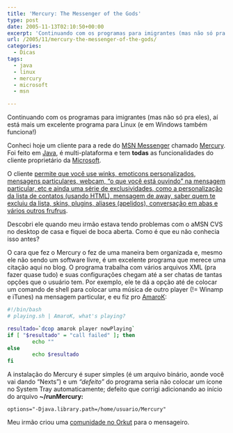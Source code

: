 ```yaml
---
title: 'Mercury: The Messenger of the Gods'
type: post
date: 2005-11-13T02:10:50+00:00
excerpt: 'Continuando com os programas para imigrantes (mas não só pra eles), aí está mais um excelente programa para Linux (e em Windows também funciona!): Mercury.'
url: /2005/11/mercury-the-messenger-of-the-gods/
categories:
  - Dicas
tags:
  - java
  - linux
  - mercury
  - microsoft
  - msn

---
```

Continuando com os programas para imigrantes (mas não só pra eles), aí está mais um excelente programa para Linux (e em Windows também funciona!)

Conheci hoje um cliente para a rede do [MSN Messenger][1] chamado [Mercury][2]. Foi feito em [Java][3], é multi-plataforma e tem **todas** as funcionalidades do cliente proprietário da [Microsoft][4].

O cliente [permite que você use winks, emoticons personalizados, mensagens particulares, webcam, “o que você está ouvindo” na mensagem particular, etc e ainda uma série de exclusividades, como a personalização da lista de contatos (usando HTML), mensagem de away, saber quem te excluiu da lista, skins, plugins, aliases (apelidos), conversação em abas e vários outros frufrus][5].

Descobri ele quando meu irmão estava tendo problemas com o aMSN CVS no desktop de casa e fiquei de boca aberta. Como é que eu não conhecia isso antes?

O cara que fez o Mercury o fez de uma maneira bem organizada e, mesmo ele não sendo um software livre, é um excelente programa que merece uma citação aqui no blog. O programa trabalha com vários arquivos XML (pra fazer quase tudo) e suas configurações chegam até a ser chatas de tantas opções que o usuário tem. Por exemplo, ele te dá a opção até de colocar um comando de shell para colocar uma música de outro player (!= Winamp e iTunes) na mensagem particular, e eu fiz pro [AmaroK][6]:

```bash
#!/bin/bash
# playing.sh | AmaroK, what's playing?

resultado=`dcop amarok player nowPlaying`
if [ "$resultado" = "call failed" ]; then
        echo ""
else
        echo $resultado
fi
```

A instalação do Mercury é super simples (é um arquivo binário, aonde você vai dando “Nexts”) e um _“defeito”_ do programa seria não colocar um ícone no System Tray automaticamente; defeito que corrigi adicionando ao início do arquivo **~/runMercury:**

```
options="-Djava.library.path=/home/usuario/Mercury"
```

Meu irmão criou uma [comunidade no Orkut][7] para o mensageiro.

 [1]: http://messenger.msn.com
 [2]: http://www.mercury.to
 [3]: http://java.sun.com
 [4]: http://www.microsoft.com
 [5]: http://www.mercury.to/index.php?sub=WhatIsMercury
 [6]: http://amarok.kde.org
 [7]: http://www.orkut.com/Community.aspx?cmm=6447843

